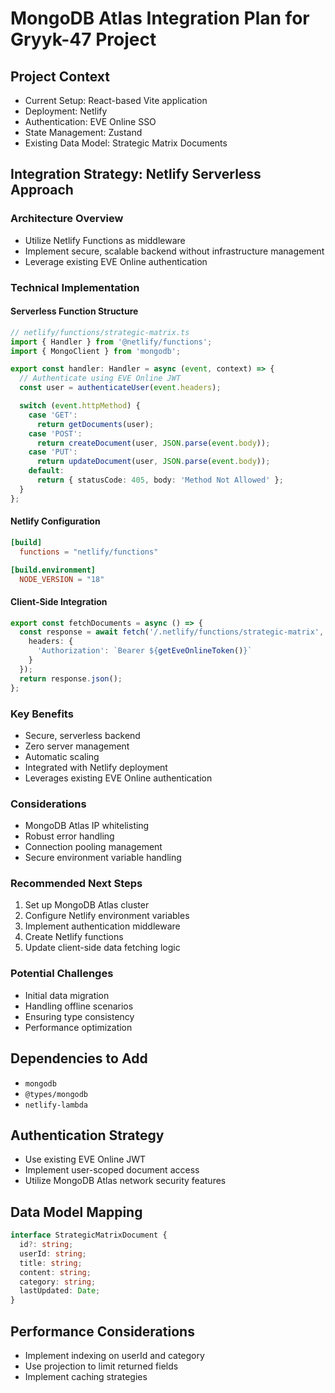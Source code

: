 # MongoDB Atlas Integration Plan for Gryyk-47 Project

## Project Context
- Current Setup: React-based Vite application
- Deployment: Netlify
- Authentication: EVE Online SSO
- State Management: Zustand
- Existing Data Model: Strategic Matrix Documents

## Integration Strategy: Netlify Serverless Approach

### Architecture Overview
- Utilize Netlify Functions as middleware
- Implement secure, scalable backend without infrastructure management
- Leverage existing EVE Online authentication

### Technical Implementation

#### Serverless Function Structure
```typescript
// netlify/functions/strategic-matrix.ts
import { Handler } from '@netlify/functions';
import { MongoClient } from 'mongodb';

export const handler: Handler = async (event, context) => {
  // Authenticate using EVE Online JWT
  const user = authenticateUser(event.headers);

  switch (event.httpMethod) {
    case 'GET':
      return getDocuments(user);
    case 'POST':
      return createDocument(user, JSON.parse(event.body));
    case 'PUT':
      return updateDocument(user, JSON.parse(event.body));
    default:
      return { statusCode: 405, body: 'Method Not Allowed' };
  }
};
```

#### Netlify Configuration
```toml
[build]
  functions = "netlify/functions"

[build.environment]
  NODE_VERSION = "18"
```

#### Client-Side Integration
```typescript
export const fetchDocuments = async () => {
  const response = await fetch('/.netlify/functions/strategic-matrix', {
    headers: {
      'Authorization': `Bearer ${getEveOnlineToken()}`
    }
  });
  return response.json();
};
```

### Key Benefits
- Secure, serverless backend
- Zero server management
- Automatic scaling
- Integrated with Netlify deployment
- Leverages existing EVE Online authentication

### Considerations
- MongoDB Atlas IP whitelisting
- Robust error handling
- Connection pooling management
- Secure environment variable handling

### Recommended Next Steps
1. Set up MongoDB Atlas cluster
2. Configure Netlify environment variables
3. Implement authentication middleware
4. Create Netlify functions
5. Update client-side data fetching logic

### Potential Challenges
- Initial data migration
- Handling offline scenarios
- Ensuring type consistency
- Performance optimization

## Dependencies to Add
- `mongodb`
- `@types/mongodb`
- `netlify-lambda`

## Authentication Strategy
- Use existing EVE Online JWT
- Implement user-scoped document access
- Utilize MongoDB Atlas network security features

## Data Model Mapping
```typescript
interface StrategicMatrixDocument {
  id?: string;
  userId: string;
  title: string;
  content: string;
  category: string;
  lastUpdated: Date;
}
```

## Performance Considerations
- Implement indexing on userId and category
- Use projection to limit returned fields
- Implement caching strategies

